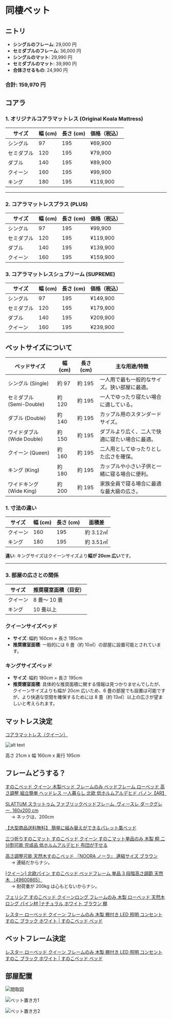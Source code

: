 # 同棲ベット

## ニトリ

- **シングルのフレーム**: 29,000 円
- **セミダブルのフレーム**: 36,000 円
- **シングルのマット**: 29,990 円
- **セミダブルのマット**: 39,990 円
- **合体させるもの**: 24,990 円

### 合計: 159,970 円

## コアラ

### **1. オリジナルコアラマットレス (Original Koala Mattress)**

| サイズ     | 幅 (cm) | 長さ (cm) | 価格（税込） |
| ---------- | ------- | --------- | ------------ |
| シングル   | 97      | 195       | ¥69,900      |
| セミダブル | 120     | 195       | ¥79,900      |
| ダブル     | 140     | 195       | ¥89,900      |
| クイーン   | 160     | 195       | ¥99,900      |
| キング     | 180     | 195       | ¥119,900     |

---

### **2. コアラマットレスプラス (PLUS)**

| サイズ     | 幅 (cm) | 長さ (cm) | 価格（税込） |
| ---------- | ------- | --------- | ------------ |
| シングル   | 97      | 195       | ¥99,900      |
| セミダブル | 120     | 195       | ¥119,900     |
| ダブル     | 140     | 195       | ¥139,900     |
| クイーン   | 160     | 195       | ¥159,900     |

### **3. コアラマットレスシュプリーム (SUPREME)**

| サイズ     | 幅 (cm) | 長さ (cm) | 価格（税込） |
| ---------- | ------- | --------- | ------------ |
| シングル   | 97      | 195       | ¥149,900     |
| セミダブル | 120     | 195       | ¥179,900     |
| ダブル     | 140     | 195       | ¥209,900     |
| クイーン   | 160     | 195       | ¥239,900     |

## ベットサイズについて

| ベッドサイズ               | 幅 (cm) | 長さ (cm) | 主な用途/特徴                                  |
| -------------------------- | ------- | --------- | ---------------------------------------------- |
| シングル (Single)          | 約 97   | 約 195    | 一人用で最も一般的なサイズ。狭い部屋に最適。   |
| セミダブル (Semi-Double)   | 約 120  | 約 195    | 一人でゆったり寝たい場合に適している。         |
| ダブル (Double)            | 約 140  | 約 195    | カップル用のスタンダードサイズ。               |
| ワイドダブル (Wide Double) | 約 150  | 約 195    | ダブルより広く、二人で快適に寝たい場合に最適。 |
| クイーン (Queen)           | 約 160  | 約 195    | 二人用としてゆったりとした広さを確保。         |
| キング (King)              | 約 180  | 約 195    | カップルや小さい子供と一緒に寝る場合に便利。   |
| ワイドキング (Wide King)   | 約 200  | 約 195    | 家族全員で寝る場合に最適な最大級の広さ。       |

### **1. 寸法の違い**

| サイズ   | 幅 (cm) | 長さ (cm) | 面積差    |
| -------- | ------- | --------- | --------- |
| クイーン | 160     | 195       | 約 3.12㎡ |
| キング   | 180     | 195       | 約 3.51㎡ |

**違い**: キングサイズはクイーンサイズより**幅が 20cm 広い**です。

---

### **3. 部屋の広さとの関係**

| サイズ   | 推奨寝室面積（目安） |
| -------- | -------------------- |
| クイーン | 8 畳～ 10 畳         |
| キング   | 10 畳以上            |

### クイーンサイズベッド

- **サイズ**: 幅約 160cm × 長さ 195cm
- **推奨寝室面積**: 一般的には 6 畳（約 10㎡）の部屋に設置可能とされています。

### キングサイズベッド

- **サイズ**: 幅約 180cm × 長さ 195cm
- **推奨寝室面積**: 具体的な推奨面積に関する情報は見つかりませんでしたが、クイーンサイズよりも幅が 20cm 広いため、6 畳の部屋でも設置は可能ですが、より快適な空間を確保するためには 8 畳（約 13㎡）以上の広さが望ましいと考えられます。

## マットレス決定

[コアラマットレス（クイーン）](https://koala.com/ja-jp/mattresses/original-mattress?size=queen)

![alt text](Assets/image.png)

高さ 21cm x 幅 160cm x 奥行 195cm

## フレームどうする？

[すのこベッド クイーン 木製ベッド フレームのみ ベッドフレーム ローベッド 高さ調整 組立簡単 ヘッドレス 一人暮らし 北欧 低ホルムアルデヒド バノン【AR】](https://www.i-office1.net/shop/36112578/?utm_source=google&utm_medium=cpc&utm_campaign=PmaxBanon&gad_source=1&gclid=CjwKCAiAyJS7BhBiEiwAyS9uNRARPf6uFh3jsuSzXUBYycbO7E7MZJizAqxeJJ5r-OLiQ6nbQurbBRoCUsUQAvD_BwE)

[SLATTUM スラットゥム ファブリックベッドフレーム, ヴィースレ ダークグレー, 160x200 cm](https://www.ikea.com/jp/ja/p/slattum-upholstered-bed-frame-vissle-dark-grey-60571247/)  
　 → ネックは、200cm

[【大型商品送料無料】 簡単に組み替えができるパレット風ベッド](https://www.bellemaison.jp/shop/commodity/0000/1240673)

[三つ折りすのこマット すのこベッド クイーン すのこマット単品のみ 木製 桐 二分割可能 完成品 低ホルムアルデヒド 布団が干せる](https://www.i-office1.net/shop/14013222/?utm_source=google&utm_medium=cpc&utm_campaign=Pmax&gad_source=1&gclid=CjwKCAiAyJS7BhBiEiwAyS9uNfunxf04JcvGx7_3mGe2Z-xl8uqvhO9osedeMc85yGnV-2TT7ru6-BoC364QAvD_BwE)

[高さ調整可能 天然木すのこベッド 『NOORA ノーラ』 連結サイズ ブラウン](https://rasik.style/products/214620-br?variant=43018179805283&utm_medium=free_pla&utm_source=google&utm_campaign=free_pla&utm_content=2609015&utm_source=google&utm_medium=cpc&utm_content=556870799975&utm_term=&utm_campaign=google_shopping_focus_rasik&utm_id=15093447500&gad_source=1&gclid=CjwKCAiAyJS7BhBiEiwAyS9uNW_UjL7lkU49rZd_ZIL8gT7SNyvJmf14ALhDpT9bk0CNfxwX5qFCmxoCZ-sQAvD_BwE)  
　 → 連結だからナシ。

[[クイーン] 北欧パイン すのこベッド ベッドフレーム 単品 3 段階高さ調節 天然木 〔49600865〕](https://www.tansu-gen.jp/products/49600865?gad_source=1&gclid=CjwKCAiAyJS7BhBiEiwAyS9uNWb4q3U6iwypLcvYKnmdw8gTrbTfgUhWCOTf3w2y1kZwtFcVIophNBoCAlwQAvD_BwE)  
　 → 耐荷重が 200kg は心もとないからナシ。

[フェリシア すのこベッド クイーンロング フレームのみ 木製 ローベッド 天然木 ロング パイン材 |ナチュラル ホワイト ブラウン 棚](https://www.i-office1.net/shop/36113208/?utm_source=google&utm_medium=cpc&utm_campaign=Pmax&gad_source=1&gclid=CjwKCAiAyJS7BhBiEiwAyS9uNRLpLqXOFTeaIqJjsIN83GFm0-vJfcQv5_P6Yp_MyN8h_6MmwSRaERoCbGEQAvD_BwE)

[レスター ローベッド クイーン フレームのみ 木製 棚付き LED 照明 コンセント すのこ ブラック ホワイト | すのこベッド ベッド](https://www.i-office1.net/shop/36112754/)

## ベットフレーム決定

[レスター ローベッド クイーン フレームのみ 木製 棚付き LED 照明 コンセント すのこ ブラック ホワイト | すのこベッド ベッド](https://www.i-office1.net/shop/36112754/)

## 部屋配置

![間取図](<Assets/スキャン_20241220-2040(1).jpg>)

![ベット置き方1](Assets/スキャン_20241220-2039.jpg)

![ベット置き方2](Assets/スキャン_20241220-2040.jpg)
